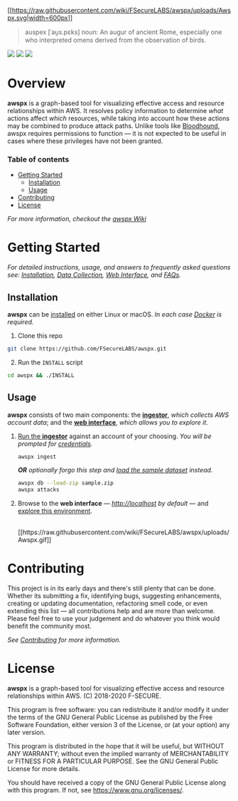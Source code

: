 [[https://raw.githubusercontent.com/wiki/FSecureLABS/awspx/uploads/Awspx.svg|width=600px]]

> auspex [ˈau̯s.pɛks] noun: An augur of ancient Rome, especially one who interpreted omens derived from the observation of birds.

![](https://img.shields.io/github/license/FSecureLABS/awspx)
![](https://img.shields.io/github/v/tag/FSecureLabs/awspx)
![](https://img.shields.io/github/contributors/FSecureLABS/awspx)

# Overview

**awspx** is a graph-based tool for visualizing effective access and resource relationships within AWS. It resolves policy information to determine *what* actions affect *which* resources, while taking into account how these actions may be combined to produce attack paths. Unlike tools like [Bloodhound](https://github.com/BloodHoundAD/BloodHound), awspx requires permissions to function — it is not expected to be useful in cases where these privileges have not been granted.

### Table of contents 

- [Getting Started](#getting-started)
  - [Installation](#installation)
  - [Usage](#usage)
- [Contributing](#contributing)
- [License](#license)

*For more information, checkout the [awspx Wiki](Home.md)*

# Getting Started

*For detailed instructions, usage, and answers to frequently asked questions see: [Installation](Setup.md), [Data Collection](Data%20Collection.md), [Web Interface](Data%20Exploration.md), and [FAQs](FAQs.md).*

## Installation 

**awspx** can be [installed](Setup.md) on either Linux or macOS. *In each case [Docker](https://docs.docker.com/get-docker/) is required.*

1. Clone this repo
```bash
git clone https://github.com/FSecureLABS/awspx.git
```
2. Run the `INSTALL` script
```bash
cd awspx && ./INSTALL
```
    
## Usage 

**awspx** consists of two main components: the [**ingestor**](Data%20Collection.md#ingestion), *which collects AWS account data*; and the [**web interface**](Data%20Exploration.md#overview), *which allows you to explore it*. 

1. [Run the **ingestor**](Data%20Collection.md#ingestion) against an account of your choosing. _You will be prompted for [credentials](https://docs.aws.amazon.com/cli/latest/userguide/cli-chap-configure.html#cli-quick-configuration)._

    ```bash
    awspx ingest
    ```
    _**OR** optionally forgo this step and [load the sample dataset](Data%20Collection.md#zip-files) instead._
    
    ```bash
    awspx db --load-zip sample.zip
    awspx attacks
    ```

2. Browse to the **web interface** — *<http://localhost> by default* — and [explore this environment](Data%20Exploration.md#using-the-interface). 

    </br>
    [[https://raw.githubusercontent.com/wiki/FSecureLABS/awspx/uploads/Awspx.gif]] 

# Contributing

This project is in its early days and there's still plenty that can be done. Whether its submitting a fix, identifying bugs, suggesting enhancements, creating or updating documentation, refactoring smell code, or even extending this list — all contributions help and are more than welcome. Please feel free to use your judgement and do whatever you think would benefit the community most.

*See [Contributing](Contributing.md) for more information.*

# License 

**awspx** is a graph-based tool for visualizing effective access and resource relationships within AWS. (C) 2018-2020 F-SECURE.

This program is free software: you can redistribute it and/or modify it under the terms of the GNU General Public License as published by the Free Software Foundation, either version 3 of the License, or (at your option) any later version.

This program is distributed in the hope that it will be useful, but WITHOUT ANY WARRANTY; without even the implied warranty of MERCHANTABILITY or FITNESS FOR A PARTICULAR PURPOSE. See the GNU General Public License for more details. 

You should have received a copy of the GNU General Public License along with this program. If not, see <https://www.gnu.org/licenses/>. 
